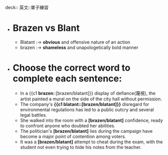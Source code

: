 deck:: 英文::單子練習

- # Brazen vs Blant
	- Blatant :-> **obvious** and offensive nature of an action
	- brazen :-> **shameless** and unapologetically bold manner
- # Choose the correct word to complete each sentence:
	- In a {{c1 **brazen**::[brazen/blatant]}} display of defiance(蔑視), the artist painted a mural on the side of the city hall without permission.
	- The company's **{{c1 blatant::[brazen/blatant]}}** disregard for environmental regulations has led to a public outcry and several legal battles.
	- She walked into the room with a **[brazen/blatant]** confidence, ready to confront anyone who doubted her abilities.
	- The politician's **[brazen/blatant]** lies during the campaign have become a major point of contention among voters.
	- It was a **[brazen/blatant]** attempt to cheat during the exam, with the student not even trying to hide his notes from the teacher.
